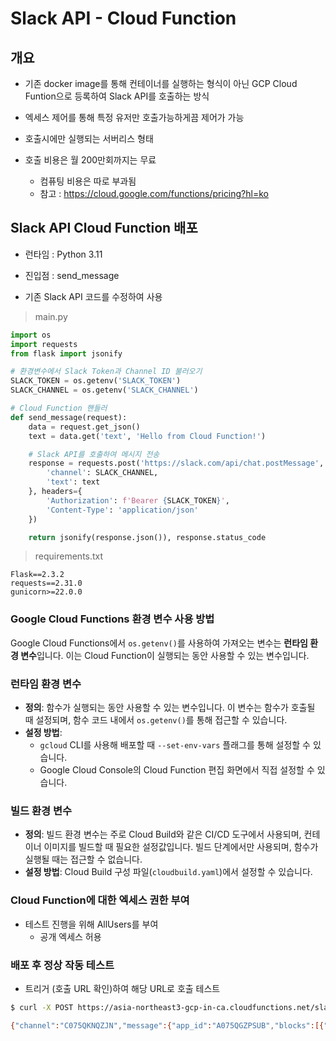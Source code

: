# Slack API - Cloud Function

## 개요 
- 기존 docker image를 통해 컨테이너를 실행하는 형식이 아닌 GCP Cloud Funtion으로 등록하여 Slack API를 호출하는 방식

- 엑세스 제어를 통해 특정 유저만 호출가능하게끔 제어가 가능 

- 호출시에만 실행되는 서버리스 형태

- 호출 비용은 월 200만회까지는 무료
    - 컴퓨팅 비용은 따로 부과됨
    - 참고 :  https://cloud.google.com/functions/pricing?hl=ko


## Slack API Cloud Function 배포 

- 런타임 : Python 3.11
- 진입점 : send_message

- 기존 Slack API 코드를 수정하여 사용
> main.py
```py
import os
import requests
from flask import jsonify

# 환경변수에서 Slack Token과 Channel ID 불러오기
SLACK_TOKEN = os.getenv('SLACK_TOKEN')
SLACK_CHANNEL = os.getenv('SLACK_CHANNEL')

# Cloud Function 핸들러
def send_message(request):
    data = request.get_json()
    text = data.get('text', 'Hello from Cloud Function!')

    # Slack API를 호출하여 메시지 전송
    response = requests.post('https://slack.com/api/chat.postMessage', json={
        'channel': SLACK_CHANNEL,
        'text': text
    }, headers={
        'Authorization': f'Bearer {SLACK_TOKEN}',
        'Content-Type': 'application/json'
    })

    return jsonify(response.json()), response.status_code

```
> requirements.txt
```
Flask==2.3.2
requests==2.31.0
gunicorn>=22.0.0
```


### Google Cloud Functions 환경 변수 사용 방법

Google Cloud Functions에서 `os.getenv()`를 사용하여 가져오는 변수는 **런타임 환경 변수**입니다. 이는 Cloud Function이 실행되는 동안 사용할 수 있는 변수입니다. 

### 런타임 환경 변수
- **정의**: 함수가 실행되는 동안 사용할 수 있는 변수입니다. 이 변수는 함수가 호출될 때 설정되며, 함수 코드 내에서 `os.getenv()`를 통해 접근할 수 있습니다.
- **설정 방법**: 
  - `gcloud` CLI를 사용해 배포할 때 `--set-env-vars` 플래그를 통해 설정할 수 있습니다.
  - Google Cloud Console의 Cloud Function 편집 화면에서 직접 설정할 수 있습니다.

### 빌드 환경 변수
- **정의**: 빌드 환경 변수는 주로 Cloud Build와 같은 CI/CD 도구에서 사용되며, 컨테이너 이미지를 빌드할 때 필요한 설정값입니다. 빌드 단계에서만 사용되며, 함수가 실행될 때는 접근할 수 없습니다.
- **설정 방법**: Cloud Build 구성 파일(`cloudbuild.yaml`)에서 설정할 수 있습니다.

### Cloud Function에 대한 엑세스 권한 부여 

- 테스트 진행을 위해 AllUsers를 부여 
    - 공개 엑세스 허용


### 배포 후 정상 작동 테스트 
- 트리거 (호출 URL 확인)하여 해당 URL로 호출  테스트 

```sh
$ curl -X POST https://asia-northeast3-gcp-in-ca.cloudfunctions.net/slack-api -H "Content-Type: application/json" -d '{"text": "Hello from Cloud Function!"}'

{"channel":"C075QKNQZJN","message":{"app_id":"A075QGZPSUB","blocks":[{"block_id":"DA0","elements":[{"elements":[{"text":"Hello from Cloud Function!","type":"text"}],"type":"rich_text_section"}],"type":"rich_text"}],"bot_id":"B07Q9PEJZB2","bot_profile":{"app_id":"A075QGZPSUB","deleted":false,"icons":{"image_36":"https://a.slack-edge.com/80588/img/plugins/app/bot_36.png","image_48":"https://a.slack-edge.com/80588/img/plugins/app/bot_48.png","image_72":"https://a.slack-edge.com/80588/img/plugins/app/service_72.png"},"id":"B07Q9PEJZB2","name":"test-app","team_id":"T07639T5HFB","updated":1727680976},"team":"T07639T5HFB","text":"Hello from Cloud Function!","ts":"1727855635.534319","type":"message","user":"U076DDF2PHN"},"ok":true,"response_metadata":{"warnings":["missing_charset"]},"ts":"1727855635.534319","warning":"missing_charset"}
```